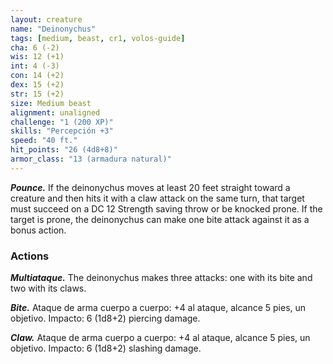 ```yaml
---
layout: creature
name: "Deinonychus"
tags: [medium, beast, cr1, volos-guide]
cha: 6 (-2)
wis: 12 (+1)
int: 4 (-3)
con: 14 (+2)
dex: 15 (+2)
str: 15 (+2)
size: Medium beast
alignment: unaligned
challenge: "1 (200 XP)"
skills: "Percepción +3"
speed: "40 ft."
hit_points: "26 (4d8+8)"
armor_class: "13 (armadura natural)"
---
```


***Pounce.*** If the deinonychus moves at least 20 feet straight toward a creature and then hits it with a claw attack on the same turn, that target must succeed on a DC 12 Strength saving throw or be knocked prone. If the target is prone, the deinonychus can make one bite attack against it as a bonus action.

### Actions

***Multiataque.*** The deinonychus makes three attacks: one with its bite and two with its claws.

***Bite.*** Ataque de arma cuerpo a cuerpo: +4 al ataque, alcance 5 pies, un objetivo. Impacto: 6 (1d8+2) piercing damage.

***Claw.*** Ataque de arma cuerpo a cuerpo: +4 al ataque, alcance 5 pies, un objetivo. Impacto: 6 (1d8+2) slashing damage.